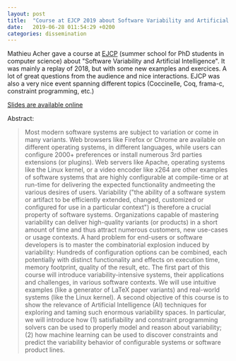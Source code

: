 ```yaml
---
layout: post
title:  "Course at EJCP 2019 about Software Variability and Artificial Intelligence"
date:   2019-06-28 011:54:29 +0200
categories: dissemination 
---
```


Mathieu Acher gave a course at [EJCP](http://ejcp2019.icube.unistra.fr/) (summer school for PhD students in computer science) about "Software Variability and Artificial Intelligence". 
It was mainly a replay of 2018, but with some new examples and exercices. 
A lot of great questions from the audience and nice interactions. EJCP was also a very nice event spanning different topics (Coccinelle, Coq, frama-c, constraint programming, etc.)

[Slides are available online](http://ejcp2019.icube.unistra.fr/slides/ma.pdf)

Abstract:

> Most modern software systems are subject to variation or come in many variants. Web browsers like Firefox or Chrome are available on different operating systems, in different languages, while users can configure 2000+ preferences or install numerous 3rd parties extensions (or plugins). Web servers like Apache, operating systems like the Linux kernel, or a video encoder like x264 are other examples of software systems that are highly configurable at compile-time or at run-time for delivering the expected functionality andmeeting the various desires of users.
> Variability ("the ability of a software system or artifact to be efficiently extended, changed, customized or configured for use in a particular context") is therefore a crucial property of software systems. Organizations capable of mastering variability can deliver high-quality variants (or products) in a short amount of time and thus attract numerous customers, new use-cases or usage contexts. A hard problem for end-users or software developers is to master the combinatorial explosion induced by variability: Hundreds of configuration options can be combined, each potentially with distinct functionality and effects on execution time, memory footprint, quality of the result, etc. The first part of this course will introduce variability-intensive systems, their applications and challenges, in various software contexts. We will use intuitive examples (like a generator of LaTeX paper variants) and real-world systems (like the Linux kernel).
> A second objective of this course is to show the relevance of Artificial Intelligence (AI) techniques for exploring and taming such enormous variability spaces. In particular, we will introduce how (1) satisfiability and constraint programming solvers can be used to properly model and reason about variability; (2) how machine learning can be used to discover constraints and predict the variability behavior of configurable systems or software product lines.
